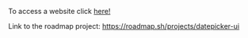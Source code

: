 To access a website click [here!](https://kiwiofdoom1337.github.io/datepicker-ui/)

Link to the roadmap project: https://roadmap.sh/projects/datepicker-ui
